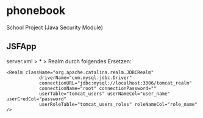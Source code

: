 # phonebook
School Project (Java Security Module)


## JSFApp

server.xml > * > Realm
durch folgendes Ersetzen:
```
<Realm className="org.apache.catalina.realm.JDBCRealm" 
      		driverName="com.mysql.jdbc.Driver"
      		connectionURL="jdbc:mysql://localhost:3306/tomcat_realm"
         	connectionName="root" connectionPassword=""
            userTable="tomcat_users" userNameCol="user_name" userCredCol="password"
      		userRoleTable="tomcat_users_roles" roleNameCol="role_name" />
```